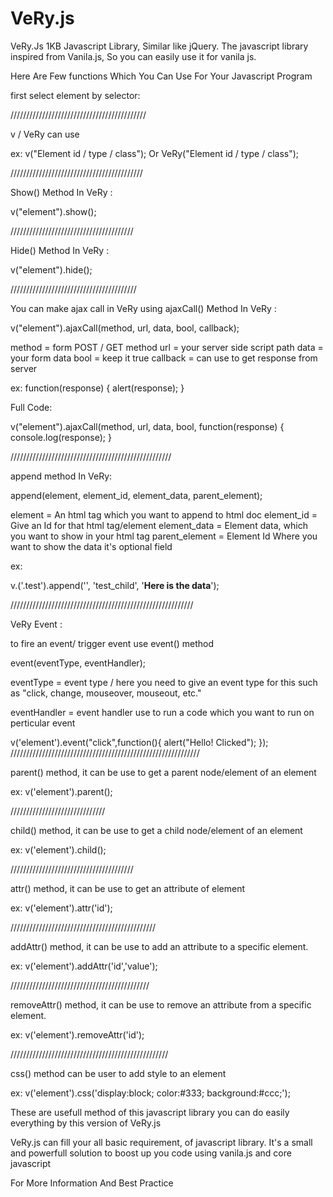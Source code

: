 # VeRy.js
VeRy.Js 1KB Javascript Library, Similar like jQuery. The javascript library inspired from Vanila.js, So you can easily use it for vanila js.


Here Are Few functions Which You Can Use For Your Javascript Program

first select element by selector:

///////////////////////////////////////////

v / VeRy can use

ex:
v("Element id / type / class"); Or VeRy("Element id / type / class");

//////////////////////////////////////////

Show() Method In VeRy :

v("element").show();

///////////////////////////////////////

Hide() Method In VeRy :

v("element").hide();

////////////////////////////////////////

You can make ajax call in VeRy using ajaxCall() Method In VeRy :

v("element").ajaxCall(method, url, data, bool, callback);

method  =  form POST / GET method
url = your server side script path
data = your form data
bool = keep it true
callback =  can use to get response from server 

ex:
function(response)
{
  alert(response);
}

Full Code:

v("element").ajaxCall(method, url, data, bool, function(response)
{
  console.log(response);
}

///////////////////////////////////////////////////

append method In VeRy:

append(element, element_id, element_data, parent_element);

element = An html tag which you want to append to html doc
element_id = Give an Id for that html tag/element
element_data = Element data, which you want to show in your html tag
parent_element = Element Id Where you want to show the data it's optional field

ex:
<div class="test"></div>
v.('.test').append('<span>', 'test_child', '<b>Here is the data</b>');

//////////////////////////////////////////////////////////

VeRy Event :

to fire an event/ trigger event use event() method 

event(eventType, eventHandler);

eventType = event type / here you need to give an event type for this such as "click, change, mouseover, mouseout, etc."

eventHandler = event handler use to run a code which you want to run on perticular event


v('element').event("click",function(){
     alert("Hello! Clicked");
});
////////////////////////////////////////////////////////////

parent() method, it can be use to get a parent node/element of an element

ex: 
v('element').parent();


//////////////////////////////

child() method, it can be use to get a child node/element of an element

ex:
v('element').child();

///////////////////////////////////////

attr() method, it can be use to get an attribute of element

ex:
v('element').attr('id');

//////////////////////////////////////////////

addAttr() method, it can be use to add an attribute to a specific element.

ex:
v('element').addAttr('id','value');

////////////////////////////////////////////


removeAttr() method, it can be use to remove an attribute from a specific element.

ex:
v('element').removeAttr('id');

//////////////////////////////////////////////////

css() method can be user to add style to an element

ex:
v('element').css('display:block; color:#333; background:#ccc;');


These are usefull method of this javascript library you can do easily everything by this version of VeRy.js

VeRy.js can fill your all basic requirement, of javascript library. It's a small and powerfull solution to boost up you code using vanila.js and core javascript

For More Information And Best Practice
